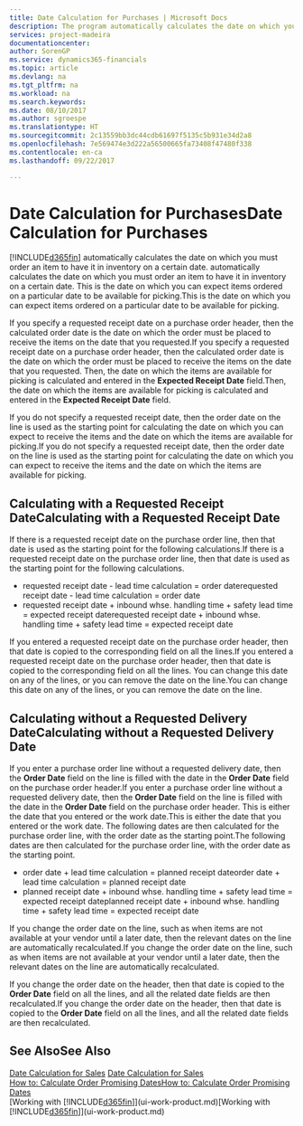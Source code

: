 ```yaml
---
title: Date Calculation for Purchases | Microsoft Docs
description: The program automatically calculates the date on which you must order an item to have it in inventory on a certain date. This is the date on which you can expect items ordered on a particular date to be available for picking.
services: project-madeira
documentationcenter: 
author: SorenGP
ms.service: dynamics365-financials
ms.topic: article
ms.devlang: na
ms.tgt_pltfrm: na
ms.workload: na
ms.search.keywords: 
ms.date: 08/10/2017
ms.author: sgroespe
ms.translationtype: HT
ms.sourcegitcommit: 2c13559bb3dc44cdb61697f5135c5b931e34d2a8
ms.openlocfilehash: 7e569474e3d222a56500665fa73408f47480f338
ms.contentlocale: en-ca
ms.lasthandoff: 09/22/2017

---
```

# <a name="date-calculation-for-purchases"></a><span data-ttu-id="ab223-104">Date Calculation for Purchases</span><span class="sxs-lookup"><span data-stu-id="ab223-104">Date Calculation for Purchases</span></span>
[!INCLUDE[d365fin](includes/d365fin_md.md)]<span data-ttu-id="ab223-105"> automatically calculates the date on which you must order an item to have it in inventory on a certain date.</span><span class="sxs-lookup"><span data-stu-id="ab223-105"> automatically calculates the date on which you must order an item to have it in inventory on a certain date.</span></span> <span data-ttu-id="ab223-106">This is the date on which you can expect items ordered on a particular date to be available for picking.</span><span class="sxs-lookup"><span data-stu-id="ab223-106">This is the date on which you can expect items ordered on a particular date to be available for picking.</span></span>  

<span data-ttu-id="ab223-107">If you specify a requested receipt date on a purchase order header, then the calculated order date is the date on which the order must be placed to receive the items on the date that you requested.</span><span class="sxs-lookup"><span data-stu-id="ab223-107">If you specify a requested receipt date on a purchase order header, then the calculated order date is the date on which the order must be placed to receive the items on the date that you requested.</span></span> <span data-ttu-id="ab223-108">Then, the date on which the items are available for picking is calculated and entered in the **Expected Receipt Date** field.</span><span class="sxs-lookup"><span data-stu-id="ab223-108">Then, the date on which the items are available for picking is calculated and entered in the **Expected Receipt Date** field.</span></span>  

<span data-ttu-id="ab223-109">If you do not specify a requested receipt date, then the order date on the line is used as the starting point for calculating the date on which you can expect to receive the items and the date on which the items are available for picking.</span><span class="sxs-lookup"><span data-stu-id="ab223-109">If you do not specify a requested receipt date, then the order date on the line is used as the starting point for calculating the date on which you can expect to receive the items and the date on which the items are available for picking.</span></span>  

## <a name="calculating-with-a-requested-receipt-date"></a><span data-ttu-id="ab223-110">Calculating with a Requested Receipt Date</span><span class="sxs-lookup"><span data-stu-id="ab223-110">Calculating with a Requested Receipt Date</span></span>  
<span data-ttu-id="ab223-111">If there is a requested receipt date on the purchase order line, then that date is used as the starting point for the following calculations.</span><span class="sxs-lookup"><span data-stu-id="ab223-111">If there is a requested receipt date on the purchase order line, then that date is used as the starting point for the following calculations.</span></span>  

- <span data-ttu-id="ab223-112">requested receipt date - lead time calculation = order date</span><span class="sxs-lookup"><span data-stu-id="ab223-112">requested receipt date - lead time calculation = order date</span></span>  
- <span data-ttu-id="ab223-113">requested receipt date + inbound whse. handling time + safety lead time = expected receipt date</span><span class="sxs-lookup"><span data-stu-id="ab223-113">requested receipt date + inbound whse. handling time + safety lead time = expected receipt date</span></span>  

<span data-ttu-id="ab223-114">If you entered a requested receipt date on the purchase order header, then that date is copied to the corresponding field on all the lines.</span><span class="sxs-lookup"><span data-stu-id="ab223-114">If you entered a requested receipt date on the purchase order header, then that date is copied to the corresponding field on all the lines.</span></span> <span data-ttu-id="ab223-115">You can change this date on any of the lines, or you can remove the date on the line.</span><span class="sxs-lookup"><span data-stu-id="ab223-115">You can change this date on any of the lines, or you can remove the date on the line.</span></span>  

## <a name="calculating-without-a-requested-delivery-date"></a><span data-ttu-id="ab223-116">Calculating without a Requested Delivery Date</span><span class="sxs-lookup"><span data-stu-id="ab223-116">Calculating without a Requested Delivery Date</span></span>  
<span data-ttu-id="ab223-117">If you enter a purchase order line without a requested delivery date, then the **Order Date** field on the line is filled with the date in the **Order Date** field on the purchase order header.</span><span class="sxs-lookup"><span data-stu-id="ab223-117">If you enter a purchase order line without a requested delivery date, then the **Order Date** field on the line is filled with the date in the **Order Date** field on the purchase order header.</span></span> <span data-ttu-id="ab223-118">This is either the date that you entered or the work date.</span><span class="sxs-lookup"><span data-stu-id="ab223-118">This is either the date that you entered or the work date.</span></span> <span data-ttu-id="ab223-119">The following dates are then calculated for the purchase order line, with the order date as the starting point.</span><span class="sxs-lookup"><span data-stu-id="ab223-119">The following dates are then calculated for the purchase order line, with the order date as the starting point.</span></span>  

- <span data-ttu-id="ab223-120">order date + lead time calculation = planned receipt date</span><span class="sxs-lookup"><span data-stu-id="ab223-120">order date + lead time calculation = planned receipt date</span></span>  
- <span data-ttu-id="ab223-121">planned receipt date + inbound whse. handling time + safety lead time = expected receipt date</span><span class="sxs-lookup"><span data-stu-id="ab223-121">planned receipt date + inbound whse. handling time + safety lead time = expected receipt date</span></span>  

<span data-ttu-id="ab223-122">If you change the order date on the line, such as when items are not available at your vendor until a later date, then the relevant dates on the line are automatically recalculated.</span><span class="sxs-lookup"><span data-stu-id="ab223-122">If you change the order date on the line, such as when items are not available at your vendor until a later date, then the relevant dates on the line are automatically recalculated.</span></span>  

<span data-ttu-id="ab223-123">If you change the order date on the header, then that date is copied to the **Order Date** field on all the lines, and all the related date fields are then recalculated.</span><span class="sxs-lookup"><span data-stu-id="ab223-123">If you change the order date on the header, then that date is copied to the **Order Date** field on all the lines, and all the related date fields are then recalculated.</span></span>  

## <a name="see-also"></a><span data-ttu-id="ab223-124">See Also</span><span class="sxs-lookup"><span data-stu-id="ab223-124">See Also</span></span>  
 <span data-ttu-id="ab223-125">[Date Calculation for Sales](sales-date-calculation-for-sales.md) </span><span class="sxs-lookup"><span data-stu-id="ab223-125">[Date Calculation for Sales](sales-date-calculation-for-sales.md) </span></span>  
 [<span data-ttu-id="ab223-126">How to: Calculate Order Promising Dates</span><span class="sxs-lookup"><span data-stu-id="ab223-126">How to: Calculate Order Promising Dates</span></span>](sales-how-to-calculate-order-promising-dates.md)  
 <span data-ttu-id="ab223-127">[Working with [!INCLUDE[d365fin](includes/d365fin_md.md)]](ui-work-product.md)</span><span class="sxs-lookup"><span data-stu-id="ab223-127">[Working with [!INCLUDE[d365fin](includes/d365fin_md.md)]](ui-work-product.md)</span></span>


